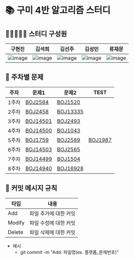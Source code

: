 # 📚 구미 4반 알고리즘 스터디

## 🙋🏻🙋🏻‍♀️ 스터디 구성원
| 구현진 | 김석희 | 김선주 | 김성민 | 류재문                 |
|-|--|-----|--|---------------------|
|![image](https://github.com/user-attachments/assets/0a0e3784-a27f-414c-ae2e-25b756da425f)|![image](https://github.com/user-attachments/assets/817e7919-b20a-4be8-aee6-dd2eca8f86ab)|![image](https://github.com/user-attachments/assets/f7b2467b-b56f-4be7-a888-fc5107dd4a05)|![image](https://github.com/user-attachments/assets/3d4da907-a5ce-405c-bf95-420edc8734e7)|![image](https://github.com/user-attachments/assets/f09f5d7d-e10e-4197-8fd0-b2b6e4e447d6)|
## 📖 주차별 문제
| 주차  | 문제1 | 문제2 | TEST |
|-----|--|--|-----|
| 1주차 | <a href="https://www.acmicpc.net/problem/2564" target="_blank">BOJ2564</a> | <a href="https://www.acmicpc.net/problem/1520" target="_blank">BOJ1520</a> |
| 2주차 | <a href="https://www.acmicpc.net/problem/2458" target="_blank">BOJ2458</a> | <a href="https://www.acmicpc.net/problem/13335" target="_blank">BOJ13335</a> |
| 3주차 | <a href="https://www.acmicpc.net/problem/14501" target="_blank">BOJ14501</a> | <a href="https://www.acmicpc.net/problem/2493" target="_blank">BOJ2493</a> |
| 4주차 | <a href="https://www.acmicpc.net/problem/14500" target="_blank">BOJ14500</a> | <a href="https://www.acmicpc.net/problem/1043" target="_blank">BOJ1043</a> |
| 5주차 | <a href="https://www.acmicpc.net/problem/1759" target="_blank">BOJ1759</a> | <a href="https://www.acmicpc.net/problem/2589" target="_blank">BOJ2589</a> | <a href="https://www.acmicpc.net/problem/1987" target="_blank">BOJ1987</a> |
| 6주차 | <a href="https://www.acmicpc.net/problem/14503" target="_blank">BOJ14503</a> | <a href="https://www.acmicpc.net/problem/2565" target="_blank">BOJ2565</a> |
| 7주차 | <a href="https://www.acmicpc.net/problem/14499" target="_blank">BOJ14499</a> | <a href="https://www.acmicpc.net/problem/1504" target="_blank">BOJ1504</a> |
| 8주차 | <a href="https://www.acmicpc.net/problem/14940" target="_blank">BOJ14940</a> | <a href="https://www.acmicpc.net/problem/16928" target="_blank">BOJ16928</a> |




## 📍 커밋 메시지 규칙
| 타입  | 내용           |
|-----|--------------|
| Add | 파일 추가에 대한 커밋 |
| Modify | 파일 수정에 대한 커밋 |
| Delete | 파일 삭제에 대한 커밋 |

- 예시
  - git commit -m "Add: 파일명(ex. 플랫폼_문제번호)"

